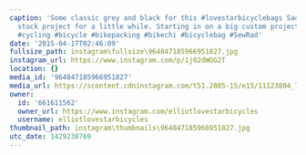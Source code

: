 ```yaml
---
caption: 'Some classic grey and black for this #lovestarbicyclebags SaddlePack. Final
  stock project for a little while. Starting in on a big custom project. #handmade
  #cycling #bicycle #bikepacking #bikechi #bicyclebag #SewRad'
date: '2015-04-17T02:46:09'
fullsize_path: instagram\fullsize\964847185966951827.jpg
instagram_url: https://www.instagram.com/p/1j02dWGG2T
location: {}
media_id: '964847185966951827'
media_url: https://scontent.cdninstagram.com/t51.2885-15/e15/11123804_795832887160717_1650242790_n.jpg?ig_cache_key=OTY0ODQ3MTg1OTY2OTUxODI3.2
owner:
  id: '661611562'
  owner_url: https://www.instagram.com/elliotlovestarbicycles
  username: elliotlovestarbicycles
thumbnail_path: instagram\thumbnails\964847185966951827.jpg
utc_date: 1429238769
---
```

